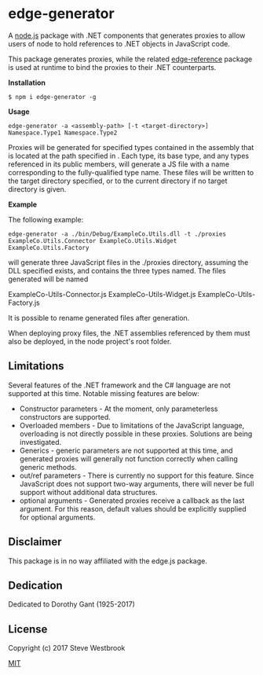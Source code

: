 # edge-generator

A [node.js](https://nodejs.org) package with .NET components that generates proxies to allow users of node to hold references to .NET objects in JavaScript code.

This package generates proxies, while the related [edge-reference](https://github.com/SteveWestbrook/edge-reference) package is used at runtime to bind the proxies to their .NET counterparts.

**Installation**

```
$ npm i edge-generator -g
```

**Usage**

```
edge-generator -a <assembly-path> [-t <target-directory>] Namespace.Type1 Namespace.Type2
```

Proxies will be generated for specified types contained in the assembly that is located at the path specified in <assembly-path>.  Each type, its base type, and any types referenced in its public members, will generate a JS file with a name corresponding to the fully-qualified type name.  These files will be written to the target directory specified, or to the current directory if no target directory is given.

**Example**

The following example:

```
edge-generator -a ./bin/Debug/ExampleCo.Utils.dll -t ./proxies ExampleCo.Utils.Connector ExampleCo.Utils.Widget ExampleCo.Utils.Factory
```

will generate three JavaScript files in the ./proxies directory, assuming the DLL specified exists, and contains the three types named.  The files generated will be named

ExampleCo-Utils-Connector.js
ExampleCo-Utils-Widget.js
ExampleCo-Utils-Factory.js

It is possible to rename generated files after generation.

When deploying proxy files, the .NET assemblies referenced by them must also be deployed, in the node project's root folder.

## Limitations
Several features of the .NET framework and the C# language are not supported at this time.  Notable missing features are below:

  * Constructor parameters - At the moment, only parameterless constructors are supported.
  * Overloaded members - Due to limitations of the JavaScript language, overloading is not directly possible in these proxies.  Solutions are being investigated.
  * Generics - generic parameters are not supported at this time, and generated proxies will generally not function correctly when calling generic methods.
  * out/ref parameters - There is currently no support for this feature.  Since JavaScript does not support two-way arguments, there will never be full support without additional data structures.
  * optional arguments - Generated proxies receive a callback as the last argument.  For this reason, default values should be explicitly supplied for optional arguments.

## Disclaimer
This package is in no way affiliated with the edge.js package.

## Dedication
Dedicated to Dorothy Gant (1925-2017)

## License
Copyright (c) 2017 Steve Westbrook

[MIT](LICENSE)
